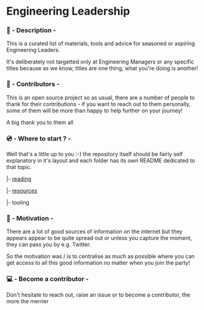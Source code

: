 # Engineering Leadership

### :page_facing_up: - Description -

This is a curated list of materials, tools and advice for seasoned or aspiring Engineering Leaders.

It's deliberately not targetted only at Engineering Managers or any specific titles because as we know, titles are one thing, what you're doing is another!
<br />

### :notebook_with_decorative_cover: - Contributors -

This is an open source project so as usual, there are a number of people to thank for their contributions - if you want to reach out to them personally, some of them will be more than happy to help further on your journey!

A big thank you to them all
<br />

### :cd: - Where to start ? -

Well that's a little up to you :-) the repository itself should be fairly self explanatory in it's layout and each folder has its own README dedicated to that topic. 

|- [reading](/reading/README.md)

|- [resources](/resources/README.md)

|- tooling


### :rocket: - Motivation -

There are a lot of good sources of information on the internet but they appears appear to be quite spread out or unless you capture the moment, they can pass you by e.g. Twitter.

So the motivation was / is to centralise as much as possible where you can get access to all this good information no matter when you join the party!

### :computer: - Become a contributor -

Don't hesitate to reach out, raise an issue or to become a contributor, the more the merrier



